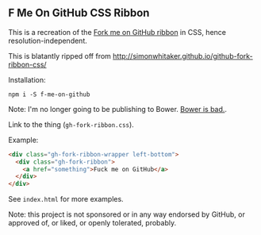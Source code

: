 ## F Me On GitHub CSS Ribbon

This is a recreation of the [Fork me on GitHub ribbon](https://github.com/blog/273-github-ribbons)
in CSS, hence resolution-independent.

This is blatantly ripped off from <http://simonwhitaker.github.io/github-fork-ribbon-css/>

Installation:

`npm i -S f-me-on-github`

Note: I'm no longer going to be publishing to Bower.
[Bower is bad.](https://gofore.com/stop-using-bower/).

Link to the thing (`gh-fork-ribbon.css`).

Example:
```html
<div class="gh-fork-ribbon-wrapper left-bottom">
  <div class="gh-fork-ribbon">
    <a href="something">Fuck me on GitHub</a>
  </div>
</div>
```

See `index.html` for more examples.

Note: this project is not sponsored or in any way endorsed by GitHub, or approved of, or liked, or openly tolerated, probably.

